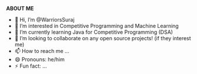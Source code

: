 **ABOUT ME**
- 👋 Hi, I’m @WarriorsSuraj
- 👀 I’m interested in Competitive Programming and Machine Learning
- 🌱 I’m currently learning Java for Competitive Programming (DSA)
- 💞️ I’m looking to collaborate on any open source projects! (if they interest me)
- 📫 How to reach me ...
- 😄 Pronouns: he/him
- ⚡ Fun fact: ...

<!---
WarriorsSuraj/WarriorsSuraj is a ✨ special ✨ repository because its `README.md` (this file) appears on your GitHub profile.
You can click the Preview link to take a look at your changes.
--->
